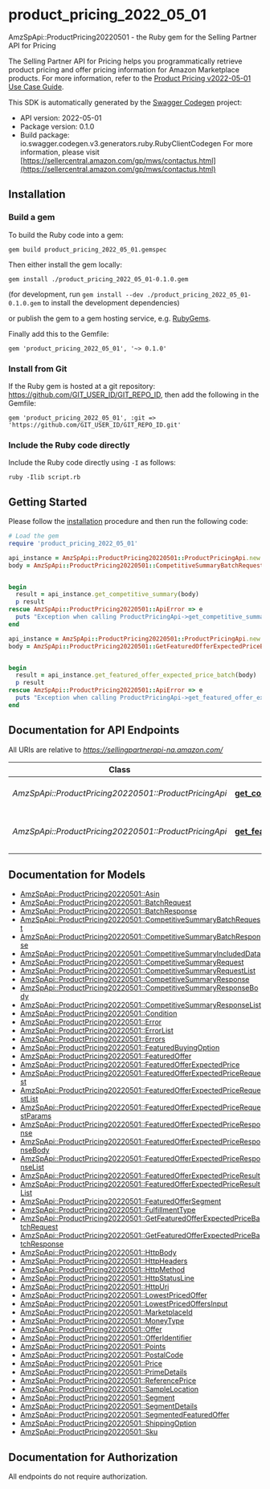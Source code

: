 # product_pricing_2022_05_01

AmzSpApi::ProductPricing20220501 - the Ruby gem for the Selling Partner API for Pricing

The Selling Partner API for Pricing helps you programmatically retrieve product pricing and offer pricing information for Amazon Marketplace products.  For more information, refer to the [Product Pricing v2022-05-01 Use Case Guide](https://developer-docs.amazon.com/sp-api/docs/product-pricing-api-v2022-05-01-use-case-guide).

This SDK is automatically generated by the [Swagger Codegen](https://github.com/swagger-api/swagger-codegen) project:

- API version: 2022-05-01
- Package version: 0.1.0
- Build package: io.swagger.codegen.v3.generators.ruby.RubyClientCodegen
For more information, please visit [https://sellercentral.amazon.com/gp/mws/contactus.html](https://sellercentral.amazon.com/gp/mws/contactus.html)

## Installation

### Build a gem

To build the Ruby code into a gem:

```shell
gem build product_pricing_2022_05_01.gemspec
```

Then either install the gem locally:

```shell
gem install ./product_pricing_2022_05_01-0.1.0.gem
```
(for development, run `gem install --dev ./product_pricing_2022_05_01-0.1.0.gem` to install the development dependencies)

or publish the gem to a gem hosting service, e.g. [RubyGems](https://rubygems.org/).

Finally add this to the Gemfile:

    gem 'product_pricing_2022_05_01', '~> 0.1.0'

### Install from Git

If the Ruby gem is hosted at a git repository: https://github.com/GIT_USER_ID/GIT_REPO_ID, then add the following in the Gemfile:

    gem 'product_pricing_2022_05_01', :git => 'https://github.com/GIT_USER_ID/GIT_REPO_ID.git'

### Include the Ruby code directly

Include the Ruby code directly using `-I` as follows:

```shell
ruby -Ilib script.rb
```

## Getting Started

Please follow the [installation](#installation) procedure and then run the following code:
```ruby
# Load the gem
require 'product_pricing_2022_05_01'

api_instance = AmzSpApi::ProductPricing20220501::ProductPricingApi.new
body = AmzSpApi::ProductPricing20220501::CompetitiveSummaryBatchRequest.new # CompetitiveSummaryBatchRequest | The batch of `getCompetitiveSummary` requests.


begin
  result = api_instance.get_competitive_summary(body)
  p result
rescue AmzSpApi::ProductPricing20220501::ApiError => e
  puts "Exception when calling ProductPricingApi->get_competitive_summary: #{e}"
end

api_instance = AmzSpApi::ProductPricing20220501::ProductPricingApi.new
body = AmzSpApi::ProductPricing20220501::GetFeaturedOfferExpectedPriceBatchRequest.new # GetFeaturedOfferExpectedPriceBatchRequest | The batch of `getFeaturedOfferExpectedPrice` requests.


begin
  result = api_instance.get_featured_offer_expected_price_batch(body)
  p result
rescue AmzSpApi::ProductPricing20220501::ApiError => e
  puts "Exception when calling ProductPricingApi->get_featured_offer_expected_price_batch: #{e}"
end
```

## Documentation for API Endpoints

All URIs are relative to *https://sellingpartnerapi-na.amazon.com/*

Class | Method | HTTP request | Description
------------ | ------------- | ------------- | -------------
*AmzSpApi::ProductPricing20220501::ProductPricingApi* | [**get_competitive_summary**](docs/ProductPricingApi.md#get_competitive_summary) | **POST** /batches/products/pricing/2022-05-01/items/competitiveSummary | 
*AmzSpApi::ProductPricing20220501::ProductPricingApi* | [**get_featured_offer_expected_price_batch**](docs/ProductPricingApi.md#get_featured_offer_expected_price_batch) | **POST** /batches/products/pricing/2022-05-01/offer/featuredOfferExpectedPrice | 

## Documentation for Models

 - [AmzSpApi::ProductPricing20220501::Asin](docs/Asin.md)
 - [AmzSpApi::ProductPricing20220501::BatchRequest](docs/BatchRequest.md)
 - [AmzSpApi::ProductPricing20220501::BatchResponse](docs/BatchResponse.md)
 - [AmzSpApi::ProductPricing20220501::CompetitiveSummaryBatchRequest](docs/CompetitiveSummaryBatchRequest.md)
 - [AmzSpApi::ProductPricing20220501::CompetitiveSummaryBatchResponse](docs/CompetitiveSummaryBatchResponse.md)
 - [AmzSpApi::ProductPricing20220501::CompetitiveSummaryIncludedData](docs/CompetitiveSummaryIncludedData.md)
 - [AmzSpApi::ProductPricing20220501::CompetitiveSummaryRequest](docs/CompetitiveSummaryRequest.md)
 - [AmzSpApi::ProductPricing20220501::CompetitiveSummaryRequestList](docs/CompetitiveSummaryRequestList.md)
 - [AmzSpApi::ProductPricing20220501::CompetitiveSummaryResponse](docs/CompetitiveSummaryResponse.md)
 - [AmzSpApi::ProductPricing20220501::CompetitiveSummaryResponseBody](docs/CompetitiveSummaryResponseBody.md)
 - [AmzSpApi::ProductPricing20220501::CompetitiveSummaryResponseList](docs/CompetitiveSummaryResponseList.md)
 - [AmzSpApi::ProductPricing20220501::Condition](docs/Condition.md)
 - [AmzSpApi::ProductPricing20220501::Error](docs/Error.md)
 - [AmzSpApi::ProductPricing20220501::ErrorList](docs/ErrorList.md)
 - [AmzSpApi::ProductPricing20220501::Errors](docs/Errors.md)
 - [AmzSpApi::ProductPricing20220501::FeaturedBuyingOption](docs/FeaturedBuyingOption.md)
 - [AmzSpApi::ProductPricing20220501::FeaturedOffer](docs/FeaturedOffer.md)
 - [AmzSpApi::ProductPricing20220501::FeaturedOfferExpectedPrice](docs/FeaturedOfferExpectedPrice.md)
 - [AmzSpApi::ProductPricing20220501::FeaturedOfferExpectedPriceRequest](docs/FeaturedOfferExpectedPriceRequest.md)
 - [AmzSpApi::ProductPricing20220501::FeaturedOfferExpectedPriceRequestList](docs/FeaturedOfferExpectedPriceRequestList.md)
 - [AmzSpApi::ProductPricing20220501::FeaturedOfferExpectedPriceRequestParams](docs/FeaturedOfferExpectedPriceRequestParams.md)
 - [AmzSpApi::ProductPricing20220501::FeaturedOfferExpectedPriceResponse](docs/FeaturedOfferExpectedPriceResponse.md)
 - [AmzSpApi::ProductPricing20220501::FeaturedOfferExpectedPriceResponseBody](docs/FeaturedOfferExpectedPriceResponseBody.md)
 - [AmzSpApi::ProductPricing20220501::FeaturedOfferExpectedPriceResponseList](docs/FeaturedOfferExpectedPriceResponseList.md)
 - [AmzSpApi::ProductPricing20220501::FeaturedOfferExpectedPriceResult](docs/FeaturedOfferExpectedPriceResult.md)
 - [AmzSpApi::ProductPricing20220501::FeaturedOfferExpectedPriceResultList](docs/FeaturedOfferExpectedPriceResultList.md)
 - [AmzSpApi::ProductPricing20220501::FeaturedOfferSegment](docs/FeaturedOfferSegment.md)
 - [AmzSpApi::ProductPricing20220501::FulfillmentType](docs/FulfillmentType.md)
 - [AmzSpApi::ProductPricing20220501::GetFeaturedOfferExpectedPriceBatchRequest](docs/GetFeaturedOfferExpectedPriceBatchRequest.md)
 - [AmzSpApi::ProductPricing20220501::GetFeaturedOfferExpectedPriceBatchResponse](docs/GetFeaturedOfferExpectedPriceBatchResponse.md)
 - [AmzSpApi::ProductPricing20220501::HttpBody](docs/HttpBody.md)
 - [AmzSpApi::ProductPricing20220501::HttpHeaders](docs/HttpHeaders.md)
 - [AmzSpApi::ProductPricing20220501::HttpMethod](docs/HttpMethod.md)
 - [AmzSpApi::ProductPricing20220501::HttpStatusLine](docs/HttpStatusLine.md)
 - [AmzSpApi::ProductPricing20220501::HttpUri](docs/HttpUri.md)
 - [AmzSpApi::ProductPricing20220501::LowestPricedOffer](docs/LowestPricedOffer.md)
 - [AmzSpApi::ProductPricing20220501::LowestPricedOffersInput](docs/LowestPricedOffersInput.md)
 - [AmzSpApi::ProductPricing20220501::MarketplaceId](docs/MarketplaceId.md)
 - [AmzSpApi::ProductPricing20220501::MoneyType](docs/MoneyType.md)
 - [AmzSpApi::ProductPricing20220501::Offer](docs/Offer.md)
 - [AmzSpApi::ProductPricing20220501::OfferIdentifier](docs/OfferIdentifier.md)
 - [AmzSpApi::ProductPricing20220501::Points](docs/Points.md)
 - [AmzSpApi::ProductPricing20220501::PostalCode](docs/PostalCode.md)
 - [AmzSpApi::ProductPricing20220501::Price](docs/Price.md)
 - [AmzSpApi::ProductPricing20220501::PrimeDetails](docs/PrimeDetails.md)
 - [AmzSpApi::ProductPricing20220501::ReferencePrice](docs/ReferencePrice.md)
 - [AmzSpApi::ProductPricing20220501::SampleLocation](docs/SampleLocation.md)
 - [AmzSpApi::ProductPricing20220501::Segment](docs/Segment.md)
 - [AmzSpApi::ProductPricing20220501::SegmentDetails](docs/SegmentDetails.md)
 - [AmzSpApi::ProductPricing20220501::SegmentedFeaturedOffer](docs/SegmentedFeaturedOffer.md)
 - [AmzSpApi::ProductPricing20220501::ShippingOption](docs/ShippingOption.md)
 - [AmzSpApi::ProductPricing20220501::Sku](docs/Sku.md)

## Documentation for Authorization

 All endpoints do not require authorization.

